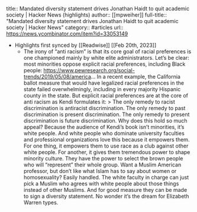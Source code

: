 title:: Mandated diversity statement drives Jonathan Haidt to quit academic society | Hacker News (highlights)
author:: [[mpweiher]]
full-title:: "Mandated diversity statement drives Jonathan Haidt to quit academic society | Hacker News"
category:: #articles
url:: https://news.ycombinator.com/item?id=33053149

- Highlights first synced by [[Readwise]] [[Feb 20th, 2023]]
	- The irony of “anti racism” is that its core goal of racial preferences is one championed mainly by white elite administrators. Let’s be clear: most minorities oppose explicit racial preferences, including Black people: https://www.pewresearch.org/social-trends/2019/05/08/america...  In a recent example, the California ballot measure that would have legalized racial preferences in the state failed overwhelmingly, including in every majority Hispanic county in the state.  But explicit racial preferences are at the core of anti racism as Kendi formulates it:  > The only remedy to racist discrimination is antiracist discrimination. The only remedy to past discrimination is present discrimination. The only remedy to present discrimination is future discrimination.  Why does this hold so much appeal? Because the audience of Kendi’s book isn’t minorities, it’s white people. And white people who dominate university faculties and professional organizations love this because it empowers them.  For one thing, it empowers them to use race as a club against other white people.  For another, it gives them tremendous power to shape minority culture. They have the power to select the brown people who will “represent” their whole group. Want a Muslim American professor, but don’t like what Islam has to say about women or homosexuality? Easily handled. The white faculty in charge can just pick a Muslim who agrees with white people about those things instead of other Muslims. And for good measure they can be made to sign a diversity statement. No wonder it’s the dream for Elizabeth Warren types.